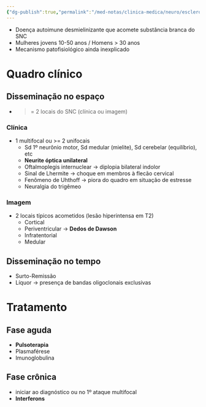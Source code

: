 ```yaml
---
{"dg-publish":true,"permalink":"/med-notas/clinica-medica/neuro/esclerose-multipla/","tags":["review"]}
---
```


- Doença autoimune desmielinizante que acomete substância branca do SNC
- Mulheres jovens 10-50 anos / Homens > 30 anos
- Mecanismo patofisiológico ainda inexplicado

# Quadro clínico
## Disseminação no espaço
- >= 2 locais do SNC (clínica ou imagem)
### Clínica
- 1 multifocal ou >= 2 unifocais 
	- Sd 1º neurônio motor, Sd medular (mielite), Sd cerebelar (equilíbrio), etc
	- **Neurite óptica unilateral**
	- Oftalmoplegis internuclear -> diplopia bilateral indolor
	- Sinal de Lhermite -> choque em membros à flecão cervical
	- Fenômeno de Uhthoff -> piora do quadro em situação de estresse
	- Neuralgia do trigêmeo
### Imagem
- 2 locais típicos acometidos (lesão hiperintensa em T2)
	- Cortical
	- Periventricular -> **Dedos de Dawson**
	- Infratentorial
	- Medular

## Disseminação no tempo
- Surto-Remissão
- Líquor -> presença de bandas oligoclonais exclusivas
# Tratamento
## Fase aguda
- **Pulsoterapia**
- Plasmaférese
- Imunoglobulina

## Fase crônica
- iniciar ao diagnóstico ou no 1º ataque multifocal
- **Interferons**
